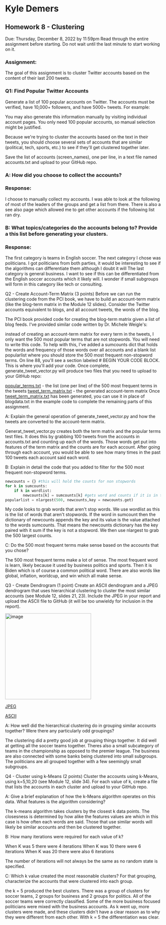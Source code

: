 # Kyle Demers
## Homework 8 - Clustering
Due: Thursday, December 8, 2022 by 11:59pm Read through the entire assignment before starting. Do not wait until the last minute to start working on it.

### Assignment:
The goal of this assignment is to cluster Twitter accounts based on the content of their last 200 tweets.

### Q1: Find Popular Twitter Accounts
Generate a list of 100 popular accounts on Twitter. The accounts must be verified, have 10,000+ followers, and have 5000+ tweets. For example:

You may also generate this information manually by visiting individual account pages. You only need 100 popular accounts, so manual selection might be justified.

Because we're trying to cluster the accounts based on the text in their tweets, you should choose several sets of accounts that are similar (political, tech, sports, etc.) to see if they'll get clustered together later.

Save the list of accounts (screen_names), one per line, in a text file named accounts.txt and upload to your GitHub repo.

### A: How did you choose to collect the accounts?

### Response: 

I choose to manually collect my accounts. I was able to look at the following of most of the leaders of the groups and get a list from there.
There is also a see also page which allowed me to get other accounts if the following list ran dry.

### B: What topics/categories do the accounts belong to? Provide a this list before generating your clusters.

### Response:

The first category is teams in English soccer. 
The next category I chose was politicians. I got politicians from both parties, it would be interesting to see if the algorithms can differentiate them although I doubt it will
The last category is general business. I want to see if this can be differentiated from the English soccer accounts which it likely will. I wonder if small subgroups will form in this category like tech or consulting.

Q2 - Create Account-Term Matrix (3 points)
Before we can run the clustering code from the PCI book, we have to build an account-term matrix (like the blog-term matrix in the Module 12 slides). Consider the Twitter accounts equivalent to blogs, and all account tweets, the words of the blog.

The PCI book provided code for creating the blog-term matrix given a list of blog feeds. I've provided similar code written by Dr. Michele Weigle's:

instead of creating an account-term matrix for every term in the tweets, I only want the 500 most popular terms that are not stopwords. You will need to write this code. To help with this, I've added a sumcounts dict that holds the words and frequency of those words over all accounts and a blank list popularlist where you should store the 500 most frequent non-stopword terms. On line 88, you'll see a section labeled # BEGIN YOUR CODE BLOCK. This is where you'll add your code.
Once complete, generate_tweet_vector.py will produce two files that you need to upload to your GitHub repo:

[popular_terms.txt](https://github.com/Kyle-Demers08/Data440/blob/main/HW8/popular_terms.txt) - the list (one per line) of the 500 most frequent terms in the tweets
[tweet_term_matrix.txt](https://github.com/Kyle-Demers08/Data440/blob/main/HW8/tweet_term_matrix.txt) - the generated account-term matrix
Once [tweet_term_matrix.txt](https://github.com/Kyle-Demers08/Data440/blob/main/HW8/tweet_term_matrix.txt) has been generated, you can use it in place of blogdata.txt in the example code to complete the remaining parts of this assignment.

A: Explain the general operation of generate_tweet_vector.py and how the tweets are converted to the account-term matrix.

Generat_tweet_vector.py creates both the term matrix and the popular terms test files. It does this by grabbing 100 tweets from the accounts in accounts.txt and counting up each of the words. Those words get put into features of the term matrix and the counts are for each account. After going through each account, you would be able to see how many times in the past 100 tweets each account said each word. 

B: Explain in detail the code that you added to filter for the 500 most frequent non-stopword terms.

```python
newcounts = {} #this will hold the counts for non stopwords
for k in sumcounts:
    if k in wordlist:
        newcounts[k] = sumcounts[k] #gets word and counts if it is in the wordlist, puts it into a new dictionary
popularlist = nlargest(500, newcounts,key = newcounts.get)
```

My code looks to grab words that aren't stop words. We use wordlist as this is the list of words that aren't stopwords. If the word in sumcount then the dictionary of newcounts appends the key and its value is the value attached to the words sumcounts. That means the newcounts dictionary has the key paired with it sum if the key is not a stopword. We then use nlargest to grab the 500 largest counts.

C: Do the 500 most frequent terms make sense based on the accounts that you chose?

The 500 most frequent terms make a lot of sense. The most frequent word is learn, likely because it used by business politics and sports. Then it is Biden which is of course a common political word. There are also words like global, inflation, worldcup, and win which all make sense. 

Q3 - Create Dendrogram (1 point)
Create an ASCII dendrogram and a JPEG dendrogram that uses hierarchical clustering to cluster the most similar accounts (see Module 12, slides 21, 23). Include the JPEG in your report and upload the ASCII file to GitHub (it will be too unwieldy for inclusion in the report).

<img width="278" alt="image" src="https://user-images.githubusercontent.com/112887807/206788661-b7cc7f84-2170-46f2-91f3-e4db1ff0b4fc.png">

[JPEG](https://github.com/Kyle-Demers08/Data440/blob/main/HW8/clusters.jpg)

[ASCII](https://github.com/Kyle-Demers08/Data440/blob/main/HW8/ascii2.txt)

A: How well did the hierarchical clustering do in grouping similar accounts together? Were there any particularly odd groupings?

The clustering did a pretty good job at grouping things together. It did well at getting all the soccer teams together. Theres also a small subcategory of teams in the championship as opposed to the premier league. The business are also connected with some banks being clustered into small subgroups. The politicians are all grouped together with a few seemingly small subgroups. 

Q4 - Cluster using k-Means (2 points)
Cluster the accounts using k-Means, using k=5,10,20 (see Module 12, slide 34). For each value of k, create a file that lists the accounts in each cluster and upload to your GitHub repo.

A: Give a brief explanation of how the k-Means algorithm operates on this data. What features is the algorithm considering?

The k-means algorithm takes clusters by the closest k data points. The closesness is determined by how alike the features values are which in this case is how often each words are said. Those that use similar words will likely be similar accounts and then be clustered together.

B: How many iterations were required for each value of k?

When K was 5 there were 4 iterations
When K was 10 there were 6 iterations
When K was 20 there were also 6 iterations

The number of iterations will not always be the same as no random state is specified. 

C: Which k value created the most reasonable clusters? For that grouping, characterize the accounts that were clustered into each group.

the k = 5 produced the best clusters. There was a group of clusters for soccer teams, 2 groups for business and 2 groups for politics. All of the soccer teams were correctly classified. Some of the more business focused politicians were mixed with the business accounts. As k went up, more clusters were made, and these clusters didn't have a clear reason as to why they were different from each other. With k = 5 the differentiation was clear.
